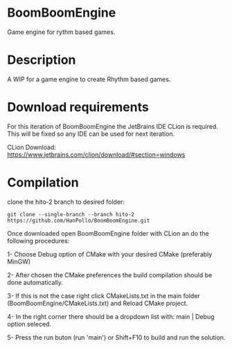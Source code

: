 # BoomBoomEngine
Game engine for rythm based games.

# Description
A WIP for a game engine to create Rhythm based games.

# Download requirements
For this iteration of BoomBoomEngine the JetBrains IDE CLion is required. This will be fixed so any IDE can be used for next iteration.

CLion Download:
https://www.jetbrains.com/clion/download/#section=windows

# Compilation
clone the hito-2 branch to desired folder:
```
git clone --single-branch --branch hito-2 https://github.com/HanPollo/BoomBoomEngine.git
```
Once downloaded open BoomBoomEngine folder with CLion an do the following procedures:

1- Choose Debug option of CMake with your desired CMake (preferably MinGW)

2- After chosen the CMake preferences the build compilation should be done automatically.

3- If this is not the case right click CMakeLists.txt in the main folder (BoomBoomEngine/CMakeLists.txt) and Reload CMake project.

4- In the right corner there should be a dropdown list with: main | Debug option seleced.

5- Press the run buton (run 'main') or Shift+F10 to build and run the solution.

